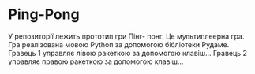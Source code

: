 # Ping-Pong
У репозиторiї лежить прототип гри Пiнг-
понг. Це мультиплеерна гра.
Гра реалізована мовою Руthоп за
допомогою бібліотеки Рудаме.
Гравець 1 управляє лівою ракеткою за
допомогою клавіш... Гравець 2 управляє
правою ракеткою за допомогою клавіш...
